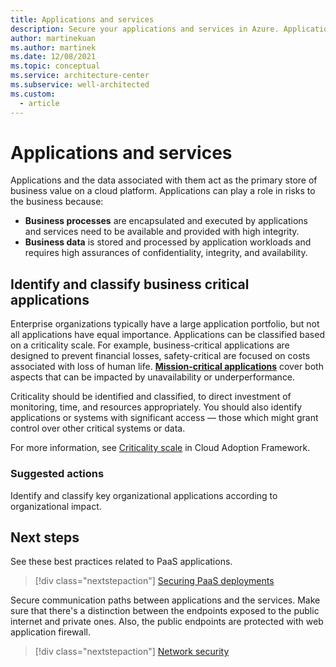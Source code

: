 ```yaml
---
title: Applications and services
description: Secure your applications and services in Azure. Applications and the data associated with them act as the primary store of business value on a cloud platform.
author: martinekuan
ms.author: martinek
ms.date: 12/08/2021
ms.topic: conceptual
ms.service: architecture-center
ms.subservice: well-architected
ms.custom:
  - article
---
```


# Applications and services

Applications and the data associated with them act as the primary store of business value on a cloud platform. Applications can play a role in risks to the business because:

- **Business processes** are encapsulated and executed by applications and services need to be available and provided with high integrity.
- **Business data** is stored and processed by application workloads and requires high assurances of confidentiality, integrity, and availability.

## Identify and classify business critical applications

Enterprise organizations typically have a large application portfolio, but not all applications have equal importance. Applications can be classified based on a criticality scale. For example, business-critical applications are designed to prevent financial losses, safety-critical are focused on costs associated with loss of human life. [**Mission-critical applications**](/azure/architecture/framework/mission-critical/mission-critical-overview) cover both aspects that can be impacted by unavailability or underperformance. 

Criticality should be identified and classified, to direct investment of monitoring, time, and resources appropriately. You should also identify applications or systems with significant access — those which might grant control over other critical systems or data.

For more information, see [Criticality scale](/azure/cloud-adoption-framework/manage/considerations/criticality#criticality-scale) in Cloud Adoption Framework.

### Suggested actions

Identify and classify key organizational applications according to organizational impact.

## Next steps

See these best practices related to PaaS applications.

> [!div class="nextstepaction"]
> [Securing PaaS deployments](/azure/security/fundamentals/paas-deployments)

Secure communication paths between applications and the services. Make sure that there's a distinction between the endpoints exposed to the public internet and private ones. Also, the public endpoints are protected with web application firewall.

> [!div class="nextstepaction"]
> [Network security](./design-network.md)
